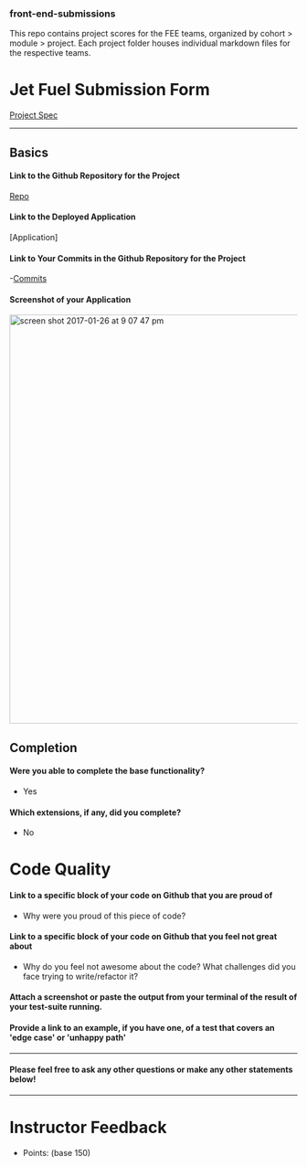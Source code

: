### front-end-submissions

This repo contains project scores for the FEE teams, organized by cohort > module > project. Each project folder houses individual markdown files for the respective teams.

# Jet Fuel Submission Form

 [Project Spec](http://frontend.turing.io/projects/jet-fuel.html)
 
 ------

## Basics
 #### Link to the Github Repository for the Project
 [Repo](https://github.com/hilarylewis92/jetFuel)
 
 #### Link to the Deployed Application
 [Application]
 
 #### Link to Your Commits in the Github Repository for the Project
 
 -[Commits](https://github.com/hilarylewis92/jetFuel/commits/master)
 
 #### Screenshot of your Application
 <img width="716" alt="screen shot 2017-01-26 at 9 07 47 pm" src="">
 
 ## Completion
 
 #### Were you able to complete the base functionality?
 * Yes
 
 #### Which extensions, if any, did you complete?
 * No
 
 # Code Quality
 
 #### Link to a specific block of your code on Github that you are proud of
 * Why were you proud of this piece of code?
 
 #### Link to a specific block of your code on Github that you feel not great about
 * Why do you feel not awesome about the code? What challenges did you face trying to write/refactor it?
 
 #### Attach a screenshot or paste the output from your terminal of the result of your test-suite running.
   
 #### Provide a link to an example, if you have one, of a test that covers an 'edge case' or 'unhappy path'
 
 -----
 
 #### Please feel free to ask any other questions or make any other statements below!
 
 -----
 
 # Instructor Feedback
 
 - Points: (base 150)

